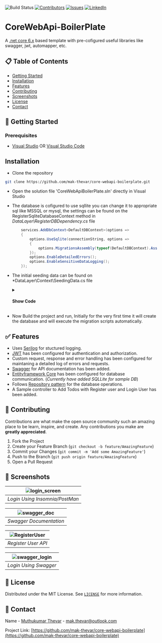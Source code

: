 ![Build Status](https://github.com/mak-thevar/core-webapi-boilerplate/actions/workflows/dotnet.yml/badge.svg)
[![Contributors][contributors-shield]][contributors-url]
[![Issues][issues-shield]][issues-url]
[![LinkedIn][linkedin-shield]][linkedin-url]

# CoreWebApi-BoilerPlate
A [.net core 6.x](https://dotnet.microsoft.com/en-us/download/dotnet/6.0) based template with pre-cofigured useful libraries like swagger, jwt, automapper, etc.

## 📋 Table of Contents 
* [Getting Started](#-getting-started)
* [Installation](#-installation)
* [Features](#-features)
* [Contributing](#-contributing)
* [Screenshots](#-screenshots)
* [License](#-license)
* [Contact](#-contact)



## 🏁 Getting Started
### Prerequisites
- [Visual Studio](https://visualstudio.microsoft.com/) OR [Visual Studio Code](https://code.visualstudio.com/)


## Installation

- Clone the repository
```sh
git clone https://github.com/mak-thevar/core-webapi-boilerplate.git
```
- Open the solution file 'CoreWebApiBoilerPlate.sln' directly in Visual Studio
- The database is cofigured to use sqllite you can change it to appropriate sql like MSSQL or mysql, the settings can be found on the RegisterSqliteDatabaseContext method in *DataLayer\RegisterDBDependency.cs* file
  ```cs
      services.AddDbContext<DefaultDBContext>(options =>
      {
          options.UseSqlite(connectionString, options =>
          {
              options.MigrationsAssembly(typeof(DefaultDBContext).Assembly.FullName);
          });
          options.EnableDetailedErrors();
          options.EnableSensitiveDataLogging();
      });
  ```
- The initial seeding data can be found on *DataLayer\Context\SeedingData.cs file
  
     <details>
  <summary>
   <h4>Show Code</h4>
  </summary>
  <pre>
  public static List<TodoStatus> GetTodoStatus()
      {
          return new List<TodoStatus>
          {
              new TodoStatus{ Id =1 , Description = "Todo", IsDefault = true},
              new TodoStatus{ Id =2 , Description = "In Progress", IsDefault = true},
              new TodoStatus {Id =3, Description = "Completed" , IsDefault  = true},
          };
      }

      public static List<Role> GetRoles()
      {
          return new List<Role>
           {
               new Role{ Id =1 , Description = "Admin", IsActive = true, CreatedOn = DateTime.UtcNow}
           };
      }

      public static List<User> GetUsers()
      {
          return new List<User>
          {
              new User{ Id =1 , CreatedOn = DateTime.UtcNow, EmailId = "mak.thevar@outlook.com", IsActive = true, Name = "mak thevar", RoleId =1, Username = "mak-thevar", Password = EasyEncryption.MD5.ComputeMD5Hash("12345678")},
          };
      }
 </pre>
</details>

- Now Build the project and run, Initially for the very first time it will create the database and will execute the migration scripts automatically.



## ✅ Features
- Uses [Serilog](https://serilog.net/) for stuctured logging.
- [JWT](https://jwt.io/) has been configured for authentication and authorization.
- Custom request, response and error handling has been configured for maintaning a detailed log of errors and requests.
- [Swagger](https://swagger.io/) for API documentation has been added.
- [Entityframework Core](https://docs.microsoft.com/en-us/ef/core/) has been configured for database communication. (_Currently have added SQLLite for sample DB_)
- Follows [Repository pattern](https://deviq.com/repository-pattern/) for the database operations.
- A Sample controller to Add Todos with Register user and Login User has been added.

## 🔘 Contributing

Contributions are what make the open source community such an amazing place to be learn, inspire, and create. Any contributions you make are **greatly appreciated**.

1. Fork the Project
2. Create your Feature Branch (`git checkout -b feature/AmazingFeature`)
3. Commit your Changes (`git commit -m 'Add some AmazingFeature'`)
4. Push to the Branch (`git push origin feature/AmazingFeature`)
5. Open a Pull Request


## 📸 Screenshots
| ![login_screen](https://user-images.githubusercontent.com/40656217/154900109-e8129bfb-b9aa-4091-afc8-621eefe943b8.gif) | 
|:--:| 
| *Login Using Insomnia/PostMan* |

| ![swagger_doc](https://user-images.githubusercontent.com/40656217/154900119-48cdd956-efb3-4b3e-bade-c68566a87a55.gif) | 
|:--:| 
| *Swagger Documentation* |

| ![RegisterUser](https://user-images.githubusercontent.com/40656217/154904538-959a585e-f1ab-4dbb-8d0b-46f7b4e0bcbd.gif) | 
|:--:| 
| *Register User API* |

| ![swagger_login](https://user-images.githubusercontent.com/40656217/154900137-8146dd6e-862e-4b0f-ab42-77272959da84.gif) | 
|:--:| 
| *Login Using Swagger* |



<!-- LICENSE -->
## 🎫 License

Distributed under the MIT License. See [`LICENSE`](https://github.com/mak-thevar/core-webapi-boilerplate/blob/master/LICENSE) for more information.

<!-- CONTACT -->
## 📱 Contact

Name - [Muthukumar Thevar](#) - mak.thevar@outlook.com

Project Link: [https://github.com/mak-thevar/core-webapi-boilerplate](https://github.com/mak-thevar/core-webapi-boilerplate)


[contributors-shield]: https://img.shields.io/github/contributors/mak-thevar/core-webapi-boilerplate.svg?style=flat-square
[contributors-url]: https://github.com/mak-thevar/core-webapi-boilerplate/graphs/contributors

[issues-shield]: https://img.shields.io/github/issues/mak-thevar/core-webapi-boilerplate.svg?style=flat-square
[issues-url]: https://github.com/mak-thevar/core-webapi-boilerplate/issues
[linkedin-shield]: https://img.shields.io/badge/-LinkedIn-black.svg?style=flat-square&logo=linkedin&colorB=555
[linkedin-url]: https://www.linkedin.com/in/mak11/

